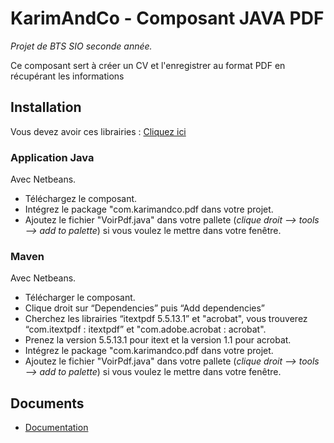 # KarimAndCo - Composant JAVA PDF

*Projet de BTS SIO seconde année.*

Ce composant sert à créer un CV et l'enregistrer au format PDF en récupérant les informations 

## Installation

Vous devez avoir ces librairies : [Cliquez ici](https://drive.google.com/drive/folders/1SffbFEgjzfLVLia0XcM6A5xaVZoLIS67?usp=sharing)

### Application Java

Avec Netbeans.

* Téléchargez le composant.
* Intégrez le package "com.karimandco.pdf dans votre projet.
* Ajoutez le fichier "VoirPdf.java" dans votre pallete (*clique droit --> tools --> add to palette*) si vous voulez le mettre dans votre fenêtre.

### Maven

Avec Netbeans.

* Télécharger le composant.
* Clique droit sur “Dependencies” puis “Add dependencies”
* Cherchez les librairies “itextpdf 5.5.13.1” et "acrobat", vous trouverez “com.itextpdf : itextpdf” et "com.adobe.acrobat : acrobat".
* Prenez la version 5.5.13.1 pour itext et la version 1.1 pour acrobat.
* Intégrez le package "com.karimandco.pdf dans votre projet.
* Ajoutez le fichier "VoirPdf.java" dans votre pallete (*clique droit --> tools --> add to palette*) si vous voulez le mettre dans votre fenêtre.

## Documents

* [Documentation](https://docs.google.com/document/d/119Ruata1XwvecIp7XuenZ_cP0t_y3ueiwdJiSaINICg/edit?usp=sharing)
